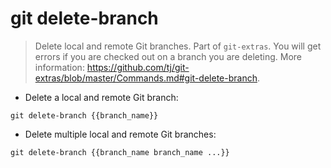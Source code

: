 # git delete-branch

> Delete local and remote Git branches.
> Part of `git-extras`. You will get errors if you are checked out on a branch you are deleting.
> More information: <https://github.com/tj/git-extras/blob/master/Commands.md#git-delete-branch>.

- Delete a local and remote Git branch:

`git delete-branch {{branch_name}}`

- Delete multiple local and remote Git branches:

`git delete-branch {{branch_name branch_name ...}}`
